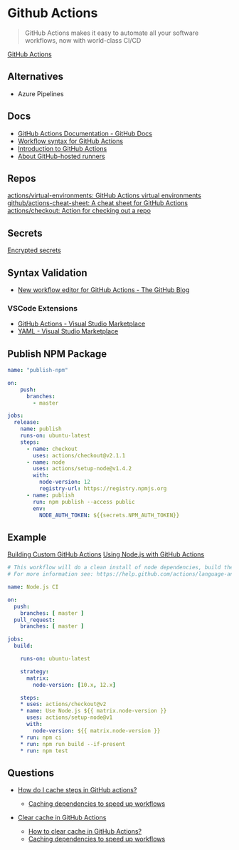 # Github Actions

> GitHub Actions makes it easy to automate all your software workflows, now with world-class CI/CD

[GitHub Actions](https://github.com/features/actions)


## Alternatives

* Azure Pipelines

## Docs

* [GitHub Actions Documentation - GitHub Docs](https://docs.github.com/en/actions)
* [Workflow syntax for GitHub Actions](https://docs.github.com/en/free-pro-team@latest/actions/reference/workflow-syntax-for-github-actions)
* [Introduction to GitHub Actions](https://docs.github.com/en/actions/learn-github-actions/introduction-to-github-actions)
* [About GitHub-hosted runners](https://docs.github.com/en/actions/using-github-hosted-runners/about-github-hosted-runners)

## Repos

[actions/virtual-environments: GitHub Actions virtual environments](https://github.com/actions/virtual-environments)
[github/actions-cheat-sheet: A cheat sheet for GitHub Actions](https://github.com/github/actions-cheat-sheet)
[actions/checkout: Action for checking out a repo](https://github.com/actions/checkout)


## Secrets

[Encrypted secrets](https://docs.github.com/en/free-pro-team@latest/actions/reference/encrypted-secrets)

## Syntax Validation

* [New workflow editor for GitHub Actions - The GitHub Blog](https://github.blog/2019-10-01-new-workflow-editor-for-github-actions/)

### VSCode Extensions


* [GitHub Actions - Visual Studio Marketplace](https://marketplace.visualstudio.com/items?itemName=cschleiden.vscode-github-actions)
* [YAML - Visual Studio Marketplace](https://marketplace.visualstudio.com/items?itemName=redhat.vscode-yaml)



## Publish NPM Package

```yml
name: "publish-npm"

on:
    push:
      branches:
        - master

jobs:
  release:
    name: publish
    runs-on: ubuntu-latest
    steps:
      - name: checkout
        uses: actions/checkout@v2.1.1
      - name: node
        uses: actions/setup-node@v1.4.2
        with:
          node-version: 12
          registry-url: https://registry.npmjs.org
      - name: publish
        run: npm publish --access public
        env:
          NODE_AUTH_TOKEN: ${{secrets.NPM_AUTH_TOKEN}}
```


## Example

[Building Custom GitHub Actions](https://app.pluralsight.com/library/courses/building-custom-github-actions/table-of-contents)
[Using Node.js with GitHub Actions](https://help.github.com/en/actions/language-and-framework-guides/using-nodejs-with-github-actions)

```yml
# This workflow will do a clean install of node dependencies, build the source code and run tests across different versions of node
# For more information see: https://help.github.com/actions/language-and-framework-guides/using-nodejs-with-github-actions

name: Node.js CI

on:
  push:
    branches: [ master ]
  pull_request:
    branches: [ master ]

jobs:
  build:

    runs-on: ubuntu-latest

    strategy:
      matrix:
        node-version: [10.x, 12.x]

    steps:
    * uses: actions/checkout@v2
    * name: Use Node.js ${{ matrix.node-version }}
      uses: actions/setup-node@v1
      with:
        node-version: ${{ matrix.node-version }}
    * run: npm ci
    * run: npm run build --if-present
    * run: npm test

```


## Questions



* [How do I cache steps in GitHub actions?](https://stackoverflow.com/q/55110729/1366033)
  * [Caching dependencies to speed up workflows](https://docs.github.com/en/free-pro-team@latest/actions/guides/caching-dependencies-to-speed-up-workflows)


* [Clear cache in GitHub Actions](https://stackoverflow.com/q/63521430/1366033)

  * [How to clear cache in GitHub Actions?](https://github.community/t/how-to-clear-cache-in-github-actions/129038/4)
  * [Caching dependencies to speed up workflows](https://docs.github.com/en/actions/guides/caching-dependencies-to-speed-up-workflows#usage-limits-and-eviction-policy)
